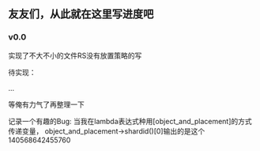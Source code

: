 ## 友友们，从此就在这里写进度吧
### v0.0
实现了不大不小的文件RS没有放置策略的写

待实现：

...

等俺有力气了再整理一下

记录一个有趣的Bug:
当我在lambda表达式种用[object_and_placement]的方式传递变量，
object_and_placement->shardid()[0]输出的是这个140568642455760